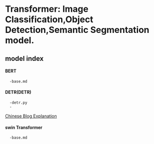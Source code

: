 # Transformer: Image Classification,Object Detection,Semantic Segmentation model.

## model index

#### BERT
      -base.md
    
#### DETR(DETR)
      -detr.py
      -
[Chinese Blog Explanation](https://blog.csdn.net/weixin_44649780/article/details/126808881.html)

#### swin Transformer
      -base.md
